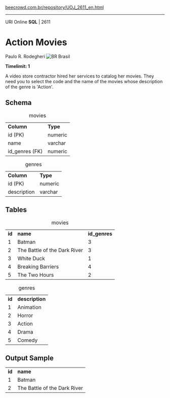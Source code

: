 <p><a href="https://www.beecrowd.com.br/repository/UOJ_2611_en.html">beecrowd.com.br/repository/UOJ_2611_en.html</a></p><hr>
                                  <div>
                                    <span>URI Online <strong>SQL</strong> | 2611</span>
                                    <h1>Action Movies</h1>
                                    <div>
                                      <p>Paulo R. Rodegheri <img src="https://resources.beecrowd.com.br/gallery/images/flags/br.gif" alt="BR"> Brasil</p>
                                    </div>
                                    <strong>Timelimit: 1</strong>
                                  </div>
                                  <div>
                                  <div>
                                    <p>A video store contractor hired her services to catalog her movies. They need you to select the code and the name of the movies whose description of the genre is 'Action'.</p>
                                  </div>
                                  <div>
                                  <h2>Schema</h2>
                                  <div>
                                  <table>
                                  <caption>movies</caption>
                                  <tbody><tr>
                                  <td><strong>Column</strong></td>
                                  <td><strong>Type</strong></td>
                                </tr>
                                <tr>
                                  <td>id (PK)</td>
                                  <td>numeric</td>
                                </tr>
                                <tr>
                                  <td>name</td>
                                  <td>varchar</td>
                                </tr>
                                <tr>
                                  <td>id_genres (FK)</td>
                                  <td>numeric</td>
                                </tr>
                              </tbody></table>
                              <table>
                              <caption>genres</caption>
                              <tbody><tr>
                              <td><strong>Column</strong></td>
                              <td><strong>Type</strong></td>
                            </tr>
                            <tr>
                              <td>id (PK)</td>
                              <td>numeric</td>
                            </tr>
                            <tr>
                              <td>description</td>
                              <td>varchar</td>
                            </tr>
                          </tbody></table>
                        </div>
                      </div>
                      <div>
                      <h2>Tables</h2>
                      <div>
                      <table>
                      <caption>movies</caption>
                      <tbody><tr>
                      <td><strong>id</strong></td>
                      <td><strong>name</strong></td>
                      <td><strong>id_genres</strong></td>
                    </tr>
                    <tr>
                      <td>1</td>
                      <td>Batman</td>
                      <td>3</td>
                    </tr>
                    <tr>
                      <td>2</td>
                      <td>The Battle of the Dark River</td>
                      <td>3</td>
                    </tr>
                    <tr>
                      <td>3</td>
                      <td>White Duck</td>
                      <td>1</td>
                    </tr>
                    <tr>
                      <td>4</td>
                      <td>Breaking Barriers</td>
                      <td>4</td>
                    </tr>
                    <tr>
                      <td>5</td>
                      <td>The Two Hours</td>
                      <td>2</td>
                    </tr>
                  </tbody></table>
                  <table>
                  <caption>genres</caption>
                  <tbody><tr>
                  <td><strong>id</strong></td>
                  <td><strong>description</strong></td>
                </tr>
                <tr>
                  <td>1</td>
                  <td>Animation</td>
                </tr>
                <tr>
                  <td>2</td>
                  <td>Horror</td>
                </tr>
                <tr>
                  <td>3</td>
                  <td>Action</td>
                </tr>
                <tr>
                  <td>4</td>
                  <td>Drama</td>
                </tr>
                <tr>
                  <td>5</td>
                  <td>Comedy</td>
                </tr>
              </tbody></table>
            </div>
          </div>
          <div>
          <h2>Output Sample</h2>
          <div>
          <table>
          <tbody><tr>
          <td><strong>id</strong></td>
          <td><strong>name</strong></td>
        </tr>
        <tr>
          <td>1</td>
          <td>Batman</td>
        </tr>
        <tr>
          <td>2</td>
          <td>The Battle of the Dark River</td>
        </tr>
      </tbody></table>
    </div>
  </div>
  <p>
  </p>
</div>